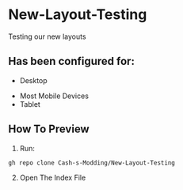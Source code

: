 # New-Layout-Testing
Testing our new layouts

## Has been configured for:
* Desktop
- Most Mobile Devices
- Tablet

## How To Preview
1. Run:
```
gh repo clone Cash-s-Modding/New-Layout-Testing
```
2. Open The Index File